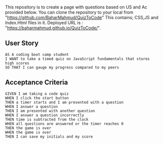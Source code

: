 This repository is to create a page with questions  based on US and Ac provided below. 
You can clone the repository to your local from "https://github.com/BaharMahmud/QuizToCode"
This contains; CSS,JS and Index.Html files in it.
Deployed URL is : "https://baharmahmud.github.io/QuizToCode/".

## User Story

```
AS A coding boot camp student
I WANT to take a timed quiz on JavaScript fundamentals that stores high scores
SO THAT I can gauge my progress compared to my peers
```


## Acceptance Criteria

```
GIVEN I am taking a code quiz
WHEN I click the start button
THEN a timer starts and I am presented with a question
WHEN I answer a question
THEN I am presented with another question
WHEN I answer a question incorrectly
THEN time is subtracted from the clock
WHEN all questions are answered or the timer reaches 0
THEN the game is over
WHEN the game is over
THEN I can save my initials and my score
```


